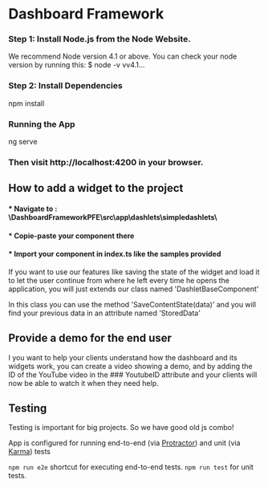 # Dashboard Framework

### Step 1: Install Node.js from the Node Website.
We recommend Node version 4.1 or above. You can check your node version by running this:
$ node -v
vv4.1...
### Step 2: Install Dependencies
npm install
### Running the App
ng serve
### Then visit http://localhost:4200 in your browser.

## How to add a widget to the project
#### *  Navigate to    :   \DashboardFrameworkPFE\src\app\dashlets\simpledashlets\
#### *  Copie-paste your component there 
#### *  Import your component in index.ts like the samples provided 
If  you want to use our features like saving the state of the widget and load it to let the user continue from where he left every time he opens the application, you will just extends our class named 'DashletBaseComponent'

In this class you can use the method 'SaveContentState(data)' and you will find your previous data in an attribute named 'StoredData'

## Provide a demo for the end user
I you want to help your clients understand how the dashboard and its widgets work, you can create a video showing a demo, and by adding the ID of the YouTube video in the ### YoutubeID attribute and your clients will now be able to watch it when they need help.
 
## Testing
Testing is important for big projects. So we have good old js combo!

App is configured for running end-to-end (via [Protractor](http://www.protractortest.org/)) and unit (via [Karma](https://karma-runner.github.io)) tests

`npm run e2e` shortcut for executing end-to-end tests. 
`npm run test` for unit tests.


